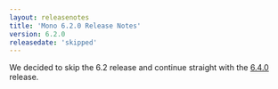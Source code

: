 ```yaml
---
layout: releasenotes
title: 'Mono 6.2.0 Release Notes'
version: 6.2.0
releasedate: 'skipped'
---
```


We decided to skip the 6.2 release and continue straight with the [6.4.0](/docs/about-mono/releases/6.4.0.md) release.
